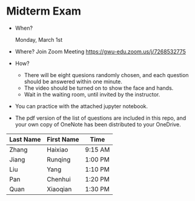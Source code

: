 # Midterm Exam

* When?

  Monday, March 1st

* Where?
  Join Zoom Meeting
  https://gwu-edu.zoom.us/j/7268532775

* How?

  * There will be eight quesions randomly chosen, and each question should be answered within one minute.
  * The video should be turned on to show the face and hands.
  * Wait in the waiting room, until invited by the instructor.
  
* You can practice with the attached jupyter notebook.
  
* The pdf version of the list of questions are included in this repo, and your own copy of OneNote has been distributed to your OneDrive.
  
  

| Last Name  | First Name | Time |
|:-----------|:---------|------------|
| Zhang | Haixiao | 9:15 AM |
| Jiang | Runqing | 1:00 PM |
| Liu | Yang  | 1:10 PM |
| Pan | Chenhui | 1:20 PM |
| Quan | Xiaoqian | 1:30 PM |

